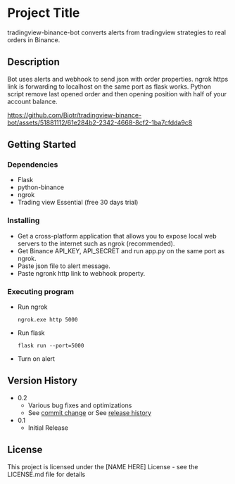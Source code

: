 # Project Title

tradingview-binance-bot converts alerts from tradingview strategies to real orders in Binance.

## Description

Bot uses alerts and webhook to send json with order properties. ngrok https link is forwarding to localhost on the same port as flask works. Python script remove last opened order and then opening position with half of your account balance.


https://github.com/Biotr/tradingview-binance-bot/assets/51881112/61e284b2-2342-4668-8cf2-1ba7cfdda9c8


## Getting Started

### Dependencies

* Flask
* python-binance
* ngrok
* Trading view Essential (free 30 days trial)

### Installing

* Get a cross-platform application that allows you to expose local web servers to the internet such as ngrok (recommended).
* Get Binance API_KEY, API_SECRET and run app.py on the same port as ngrok.
* Paste json file to alert message.
* Paste ngronk http link to webhook property.

### Executing program

* Run ngrok
  ```
  ngrok.exe http 5000
  ```
* Run flask
  ```
  flask run --port=5000  
  ```
* Turn on alert
## Version History

* 0.2
    * Various bug fixes and optimizations
    * See [commit change]() or See [release history]()
* 0.1
    * Initial Release

## License

This project is licensed under the [NAME HERE] License - see the LICENSE.md file for details

